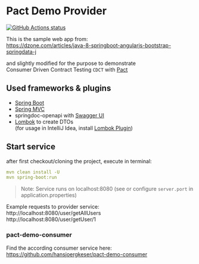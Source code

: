# Pact Demo Provider

<a href="https://github.com/hansjoergkeser/pact-demo-consumer/actions?query=workflow%3A%22Java+CI+with+Maven">
<img alt="GitHub Actions status" 
src="https://github.com/actions/cache/workflows/Tests/badge.svg?branch=main&event=push">
</a>

This is the sample web app from: <br>
https://dzone.com/articles/java-8-springboot-angularjs-bootstrap-springdata-j

and slightly modified for the purpose to demonstrate <br>
Consumer Driven Contract Testing `CDCT` with [Pact](https://pact.io/)

## Used frameworks & plugins

- [Spring Boot](https://spring.io/guides/gs/spring-boot/)
- [Spring MVC](https://spring.io/guides/gs/serving-web-content/)
- springdoc-openapi with [Swagger UI](https://swagger.io/tools/swagger-ui/)
- [Lombok](https://projectlombok.org/) to create DTOs
  <br>(for usage in IntelliJ Idea, install [Lombok Plugin](https://projectlombok.org/setup/intellij))

## Start service

after first checkout/cloning the project, execute in terminal:

```yaml
mvn clean install -U
mvn spring-boot:run
```

> Note: Service runs on localhost:8080 (see or configure `server.port` in application.properties)

Example requests to provider service:
<br>
http://localhost:8080/user/getAllUsers
<br>
http://localhost:8080/user/getUser/1

### pact-demo-consumer

Find the according consumer service here: <br>
https://github.com/hansjoergkeser/pact-demo-consumer
